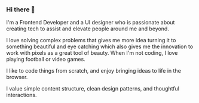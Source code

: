 ### Hi there 👋

I'm a Frontend Developer and a UI designer who is passionate about creating tech to assist and elevate people around me and beyond.

I love solving complex problems that gives me more idea turning it to something beautiful and eye catching which also gives me the innovation to work with pixels as a great tool of beauty. When I'm not coding, I love playing football or video games.

I like to code things from scratch, and enjoy bringing ideas to life in the browser.

I value simple content structure, clean design patterns, and thoughtful interactions.
